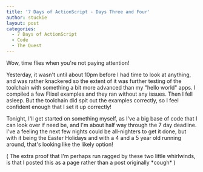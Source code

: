 ```yaml
---
title: '7 Days of ActionScript - Days Three and Four'
author: stuckie
layout: post
categories:
  - 7 Days of ActionScript
  - Code
  - The Quest
---
```

Wow, time flies when you're not paying attention!

Yesterday, it wasn't until about 10pm before I had time to look at anything, and was rather knackered so the extent of it was further testing of the toolchain with something a bit more advanced than my "hello world" apps. I compiled a few Flixel examples and they ran without any issues. Then I fell asleep. But the toolchain did spit out the examples correctly, so I feel confident enough that I set it up correctly!

Tonight, I'll get started on something myself, as I've a big base of code that I can look over if need be, and I'm about half way through the 7 day deadline. I've a feeling the next few nights could be all-nighters to get it done, but with it being the Easter Holidays and with a 4 and a 5 year old running around, that's looking like the likely option!

( The extra proof that I'm perhaps run ragged by these two little whirlwinds, is that I posted this as a page rather than a post originally \*cough\* )